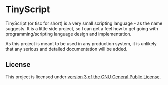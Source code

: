 # TinyScript
TinyScript (or tisc for short) is a very small scripting language - as the name suggests.
It is a little side project, so I can get a feel how to get going with programming/scripting language design and implementation.

As this project is meant to be used in any production system, it is unlikely that any serious and detailed documentation will be added.

## License
This project is licensed under [version 3 of the GNU General Public License](./COPYING).